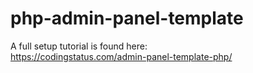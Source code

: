 # php-admin-panel-template
A full setup tutorial is found here: <br>https://codingstatus.com/admin-panel-template-php/
